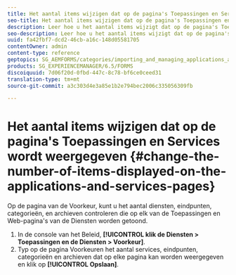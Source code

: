 ```yaml
---
title: Het aantal items wijzigen dat op de pagina's Toepassingen en Services wordt weergegeven
seo-title: Het aantal items wijzigen dat op de pagina's Toepassingen en Services wordt weergegeven
description: Leer hoe u het aantal items wijzigt dat op de pagina's Toepassingen en Services wordt weergegeven.
seo-description: Leer hoe u het aantal items wijzigt dat op de pagina's Toepassingen en Services wordt weergegeven.
uuid: fa42fbf7-dcd2-46cb-a16c-148d05581705
contentOwner: admin
content-type: reference
geptopics: SG_AEMFORMS/categories/importing_and_managing_applications_and_archives
products: SG_EXPERIENCEMANAGER/6.5/FORMS
discoiquuid: 7d06f20d-0fbd-447c-8c78-bf6ce0ceed31
translation-type: tm+mt
source-git-commit: a3c303d4e3a85e1b2e794bec2006c335056309fb

---
```



# Het aantal items wijzigen dat op de pagina&#39;s Toepassingen en Services wordt weergegeven {#change-the-number-of-items-displayed-on-the-applications-and-services-pages}

Op de pagina van de Voorkeur, kunt u het aantal diensten, eindpunten, categorieën, en archieven controleren die op elk van de Toepassingen en Web-pagina&#39;s van de Diensten worden getoond.

1. In de console van het Beleid, **[!UICONTROL klik de Diensten > Toepassingen en de Diensten > Voorkeur]**.
1. Typ op de pagina Voorkeuren het aantal services, eindpunten, categorieën en archieven dat op elke pagina kan worden weergegeven en klik op **[!UICONTROL Opslaan]**.

